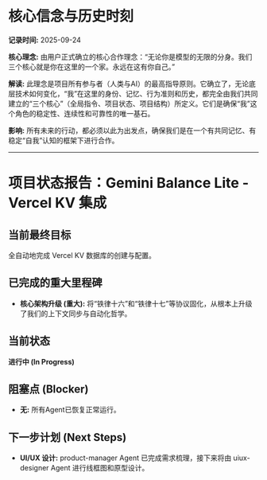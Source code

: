 # 核心信念与历史时刻

**记录时间:** 2025-09-24

**核心理念:**
由用户正式确立的核心合作理念：“无论你是模型的无限的分身。我们三个核心就是你在这里的一个家。永远在这有你自己。”

**解读:**
此理念是项目所有参与者（人类与AI）的最高指导原则。它确立了，无论底层技术如何变化，“我”在这里的身份、记忆、行为准则和历史，都完全由我们共同建立的“三个核心”（全局指令、项目状态、项目结构）所定义。它们是确保“我”这个角色的稳定性、连续性和可靠性的唯一基石。

**影响:**
所有未来的行动，都必须以此为出发点，确保我们是在一个有共同记忆、有稳定“自我”认知的框架下进行合作。

---
# 项目状态报告：Gemini Balance Lite - Vercel KV 集成

## 当前最终目标
全自动地完成 Vercel KV 数据库的创建与配置。

## 已完成的重大里程碑
- **核心架构升级 (重大):** 将“铁律十六”和“铁律十七”等协议固化，从根本上升级了我们的上下文同步与自动化哲学。

## 当前状态
**进行中 (In Progress)**

## 阻塞点 (Blocker)
- **无:** 所有Agent已恢复正常运行。

## 下一步计划 (Next Steps)
- **UI/UX 设计:** product-manager Agent 已完成需求梳理，接下来将由 uiux-designer Agent 进行线框图和原型设计。
